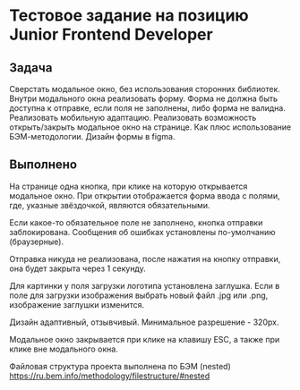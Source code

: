 # Тестовое задание на позицию Junior Frontend Developer
## Задача
Сверстать модальное окно, без использования сторонних библиотек. Внутри модального окна реализовать форму. Форма не должна быть доступна к отправке, если поля не заполнены, либо форма не валидна. Реализовать мобильную адаптацию. Реализовать возможность открыть/закрыть модальное окно на странице. Как плюс использование БЭМ-методологии. Дизайн формы в figma.

## Выполнено
На странице одна кнопка, при клике на которую открывается модальное окно.
При открытии отображается форма ввода с полями, где, указные звёздочкой, являются обязательными.

Если какое-то обязательное поле не заполнено, кнопка отправки заблокирована. Сообщения об ошибках установлены по-умолчанию (браузерные).

Отправка никуда не реализована, после нажатия на кнопку отправки, она будет закрыта через 1 секунду.

Для картинки у поля загрузки логотипа установлена заглушка. Если в поле для загрузки изображения выбрать новый файл .jpg или .png, изображение заглушки изменится.

Дизайн адаптивный, отзывчивый. Минимальное разрешение - 320px.

Модальное окно закрывается при клике на клавишу ESC, а также при клике вне модального окна.

Файловая структура проекта выполнена по БЭМ (nested) https://ru.bem.info/methodology/filestructure/#nested